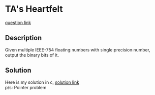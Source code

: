 # TA's Heartfelt
[question link](https://140.114.85.195/problem/71)

## Description
Given multiple IEEE-754 floating numbers with single precision number, output the binary bits of it.

## Solution
Here is my solution in c, [solution link](https://github.com/SJieNg123/Code-practice/blob/main/Nthu%20IPHTOJ/Problem071%20-%20TA's%20Heartfelt.c)
<br>p/s: Pointer problem

